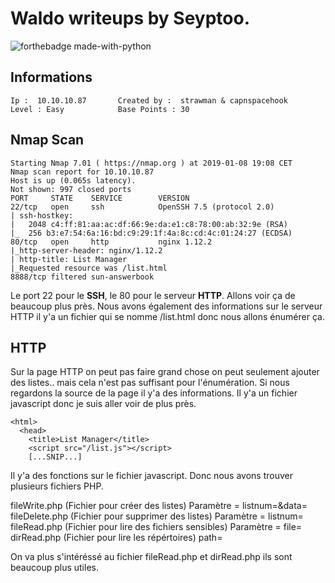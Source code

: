 # Waldo writeups by Seyptoo.

![forthebadge made-with-python](http://image.noelshack.com/fichiers/2019/02/2/1546971003-capture-du-2019-01-08-19-09-54.png)

Informations
----
    Ip :  10.10.10.87       Created by :  strawman & capnspacehook 
    Level : Easy            Base Points : 30
    
Nmap Scan
----
    Starting Nmap 7.01 ( https://nmap.org ) at 2019-01-08 19:08 CET
    Nmap scan report for 10.10.10.87
    Host is up (0.065s latency).
    Not shown: 997 closed ports
    PORT     STATE    SERVICE        VERSION
    22/tcp   open     ssh            OpenSSH 7.5 (protocol 2.0)
    | ssh-hostkey: 
    |   2048 c4:ff:81:aa:ac:df:66:9e:da:e1:c8:78:00:ab:32:9e (RSA)
    |_  256 b3:e7:54:6a:16:bd:c9:29:1f:4a:8c:cd:4c:01:24:27 (ECDSA)
    80/tcp   open     http           nginx 1.12.2
    |_http-server-header: nginx/1.12.2
    | http-title: List Manager
    |_Requested resource was /list.html
    8888/tcp filtered sun-answerbook

Le port 22 pour le **SSH**, le 80 pour le serveur **HTTP**. Allons voir ça de beaucoup plus près. Nous avons également des informations sur le serveur HTTP il y'a un fichier qui se nomme /list.html donc nous allons énumérer ça.

HTTP
----
Sur la page HTTP on peut pas faire grand chose on peut seulement ajouter des listes.. mais cela n'est pas suffisant pour l'énumération.
Si nous regardons la source de la page il y'a des informations. Il y'a un fichier javascript donc je suis aller voir de plus près.

    <html>
      <head>
        <title>List Manager</title>
        <script src="/list.js"></script>
        [...SNIP...]
        
Il y'a des fonctions sur le fichier javascript. Donc nous avons trouver plusieurs fichiers PHP.

fileWrite.php (Fichier pour créer des listes) Paramètre = listnum=&data=<br />
fileDelete.php (Fichier pour supprimer des listes) Paramètre = listnum=<br />
fileRead.php (Fichier pour lire des fichiers sensibles) Paramètre = file=<br />
dirRead.php (Fichier pour lire les répértoires) path=<br />

On va plus s'intéréssé au fichier fileRead.php et dirRead.php ils sont beaucoup plus utiles.


